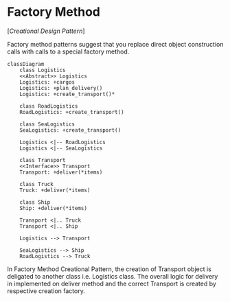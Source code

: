 # Factory Method
[*Creational Design Pattern*]

Factory method patterns suggest that you replace direct object
construction calls with calls to a special factory method.

```mermaid
classDiagram
    class Logistics
    <<Abstract>> Logistics
    Logistics: +cargos
    Logistics: +plan_delivery()
    Logistics: +create_transport()*

    class RoadLogistics
    RoadLogistics: +create_transport()

    class SeaLogistics
    SeaLogistics: +create_transport()

    Logistics <|-- RoadLogistics
    Logistics <|-- SeaLogistics

    class Transport
    <<Interface>> Transport
    Transport: +deliver(*items)

    class Truck
    Truck: +deliver(*items)

    class Ship
    Ship: +deliver(*items)

    Transport <|.. Truck
    Transport <|.. Ship

    Logistics --> Transport

    SeaLogistics --> Ship
    RoadLogistics --> Truck
```

In Factory Method Creational Pattern, the creation of Transport
object is deligated to another class i.e. Logistics class.
The overall logic for delivery in implemented on deliver method
and the correct Transport is created by respective creation factory.